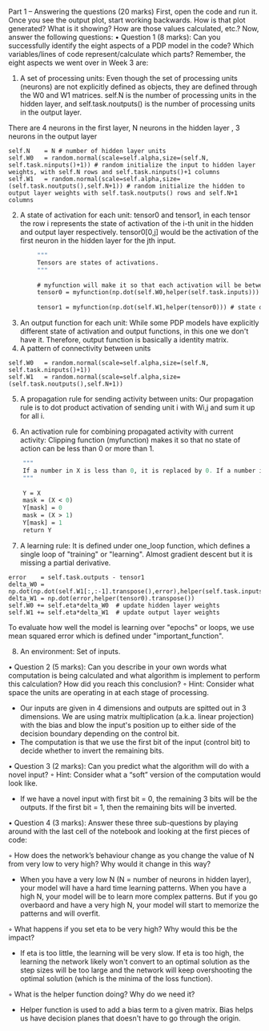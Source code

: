 Part 1 – Answering the questions (20 marks)
First, open the code and run it. Once you see the output plot, start working backwards. How
is that plot generated? What is it showing? How are those values calculated, etc.?
Now, answer the following questions:
• Question 1 (8 marks): Can you successfully identify the eight aspects of a PDP model in
the code? Which variables/lines of code represent/calculate which parts? Remember,
the eight aspects we went over in Week 3 are:
1. A set of processing units:
Even though the set of processing units (neurons) are not explicitly defined as objects, they are defined through the W0 and W1 matrices. 
self.N is the number of processing units in the hidden layer, and self.task.noutputs() is the number of processing units in the output layer.

There are 4 neurons in the first layer,
N neurons in the hidden layer ,
3 neurons in the output layer
```
self.N    = N # number of hidden layer units
self.W0   = random.normal(scale=self.alpha,size=(self.N, self.task.ninputs()+1)) # random initialize the input to hidden layer weights, with self.N rows and self.task.ninputs()+1 columns
self.W1   = random.normal(scale=self.alpha,size=(self.task.noutputs(),self.N+1)) # random initialize the hidden to output layer weights with self.task.noutputs() rows and self.N+1 columns
```
2. A state of activation for each unit:
tensor0 and tensor1, in each tensor the row i represents the state of activation of the i-th unit in the hidden and output layer respectively. 
tensor0[0,j] would be the activation of the first neuron in the hidden layer for the jth input.
```def forward(self):
        """
        Tensors are states of activations. 
        """
     
        # myfunction will make it so that each activation will be between 0 and 1
        tensor0 = myfunction(np.dot(self.W0,helper(self.task.inputs))) # state of activation of the hidden layer neurons
    
        tensor1 = myfunction(np.dot(self.W1,helper(tensor0))) # state of activation of the output layer neurons
 ```
3. An output function for each unit:
While some PDP models have explicitly different state of activation and output functions, in this one we don't have it. 
Therefore, output function is basically a identity matrix.
4. A pattern of connectivity between units
```
self.W0   = random.normal(scale=self.alpha,size=(self.N, self.task.ninputs()+1))
self.W1   = random.normal(scale=self.alpha,size=(self.task.noutputs(),self.N+1))
```
5. A propagation rule for sending activity between units:
Our propagation rule is to dot product activation of sending unit i with Wi,j and sum it up for all i. 

6. An activation rule for combining propagated activity with current activity:
Clipping function (myfunction) makes it so that no state of action can be less than 0 or more than 1.
```def myfunction(X):
    """
    If a number in X is less than 0, it is replaced by 0. If a number in X is greater than 1, it is replaced by 1.
    """
    
    Y = X
    mask = (X < 0)
    Y[mask] = 0
    mask = (X > 1)
    Y[mask] = 1
    return Y
 ```
7. A learning rule:
It is defined under one_loop function, which defines a single loop of "training" or "learning". 
Almost gradient descent but it is missing a partial derivative.
```
error    = self.task.outputs - tensor1
delta_W0 = np.dot(np.dot(self.W1[:,:-1].transpose(),error),helper(self.task.inputs).transpose())
delta_W1 = np.dot(error,helper(tensor0).transpose())
self.W0 += self.eta*delta_W0  # update hidden layer weights
self.W1 += self.eta*delta_W1  # update output layer weights
```
To evaluate how well the model is learning over "epochs" or loops, we use mean squared error which is defined under "important_function".

8. An environment:
Set of inputs.

• Question 2 (5 marks): Can you describe in your own words what computation is being calculated and what algorithm is implement to perform this calculation? How did you reach this conclusion?
◦ Hint: Consider what space the units are operating in at each stage of processing.
- Our inputs are given in 4 dimensions and outputs are spitted out in 3 dimensions. We are using matrix multiplication (a.k.a. linear projection) with the bias and blow the input's position up to either side of the decision boundary depending on the control bit.
- The computation is that we use the first bit of the input (control bit) to decide whether to invert the remaining bits. 

• Question 3 (2 marks): Can you predict what the algorithm will do with a novel input?
◦ Hint: Consider what a “soft” version of the computation would look like.
- If we have a novel input with first bit = 0, the remaining 3 bits will be the outputs. If the first bit = 1, then the remaining bits will be inverted. 

• Question 4 (3 marks): Answer these three sub-questions by playing around with the last
cell of the notebook and looking at the first pieces of code:

◦ How does the network’s behaviour change as you change the value of N from very
   low to very high? Why would it change in this way?
- When you have a very low N (N = number of neurons in hidden layer), your model will have a hard time learning patterns. When you have a high N, your model will be to learn more complex patterns. But if you go overbaord and have a very high N, your model will start to memorize the patterns and will overfit.

◦ What happens if you set eta to be very high? Why would this be the impact?
- If eta is too little, the learning will be very slow. If eta is too high, the learning the network likely won't convert to an optimal solution as the step sizes will be too large and the network will keep overshooting the optimal solution (which is the minima of the loss function).

◦ What is the helper function doing? Why do we need it?
- Helper function is used to add a bias term to a given matrix. Bias helps us have decision planes that doesn't have to go through the origin.